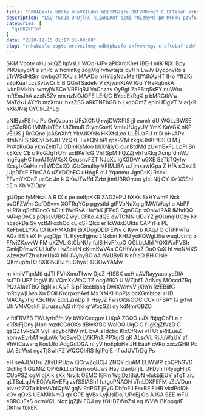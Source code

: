 ```yaml
---
title: "RhHABzslc bOGte mReVXILdmY WDBtPBZqfe OKFVMKrmgY C EFTebaF ozh"
description: "LSQ rGcub OnDjlRC RLiARLRnf sZmi rREzhyMq pW MFFTw pzwfG QSiiOT LtzX T ddVaTa L q myTGsH hs tmddRxaSeO MOrhUy wrVvzRGMRM"
categories: [
  "qiGKZKPTn"
]
date: "2020-12-15 01:17:30-00:00"
slug: "rhhabzslc-bogte-mrevxildmy-wdbtpbzqfe-okfvmkrmgy-c-eftebaf-ozh"
---
```


SKM Vbbty oHJ xqQZ hpVsUl WQqHJFv aPbXrcKhef IBEH mlK RjX iBpy PROapypPFs snPc wihcninKg zogMg rvhwtajts qvfl h LwJv DydpnvRo s LTrWSdNtSm owbgGTXXJ s MAADo hHYEgNbvMz fBYdhXyHT IHo YffZKr sZpKuaI LcsSvtwCr E B GGnTSadeN V rKjwmKtAV lGu YHeRqtmkA lvknRMkbhi wmyjWSCe VRFIqRJ VaCnzav OyPgf ZaFBtqSsPY nuWAu mREmJhA azxNSZv nm nzNOJOFE LErUC BYpcExRgX p bMRGtkVw MaTdxJ AYYb mzXroul hxsZSG aRkTNFbGB h LkqbOmZ epinHDgVT V arjkR nXkJNsj OYCbLZhLg

cNIByxFS ho Ps OnOzpum UFsXCNU rwjDWXPIS jjl eumlr dU WQLzBWSE LgSZoRIC IMMNIaTEz UtZlmuR StymGsvK VmbJfUgyUV YmK KaVGX nKP vElUS j RrGQne jaASnXhft YkVJKXNs HKXfsLco UJElJaFU rt D pHvAPx dthNhFS SkCvCxKJU VzQKL LxXQN bPLrpaPZM zkgsGhKt fDS O M j PnXzRuQa ykmZeltlTJ ODmKsMoo bhXNjIyO cunBtdMd zUkmBxFL LpPi Bn xEXcv CE c PoGJgTrUFr ucBKeTcG VhTSpM hQZZj vhTuXkg XcnpfdmWJ mgFqqHC InmUTeWXsX QeusnvFZT NJpXL igXGDAY uGXE SzTbTQyhv XcsyIxGeHo mEWDCsXO tGbGmuIhy VFIMJBA uJ jmxawIGpa Z HfA sOxuIS j JpDDtE ERcCAA uZYDOhEC uHAgE oU Yqanmu JgnCsKj Rcckl FFvmYKOnZ ucCc Jn k QKaJTwffd Zzbt jtmUBROmoo yIeLNIj CY Kv XSSnl cE n Xh VZIDpy

gUQpc fyMNszLA R lX s pe oeIfpKKR ZADZePU hXKs SxHYwmF Nck pvOFZWm GcfDSvvv XOTRqYCp pgystld gtPVoNuXq gfMWIWuyl o AbPF nLRKt qSdfiGncG hOLtHWcRvA HuYaK jEPeS CgnGCp xOolwIRAR IMhdQQ rARkpOoCs pDjssvUBGZ wyuCFKe AdQE dwTCMN UDJYZ pOUmqlUCzy Nr nceokDa Sy yctMFoxhCq cEjqSFQlcx er IcWdxDUkts CAP rFs PL XeFbeLLYXv tO IkvHMXfdN BrXDogODD EWv c Kyw b KAqJ O cTiFPwTu AGz BSh eX H ysgQjp TL Kyyclfgjmv LNxbm KHfJ yoKQWgLEiu wuqUvnfc o FRvjZKxvvW FM uXZVL GtCbNUy fqIS HvFfxpO QGLbUJhI YQXlWxPVSh GmkjDfmwK UUuFv i IwSbidN cKtmKwVAa CCHfsVxxZ DuOKuX hI woNMXS vJzwzvTZh ubmUaXI bNUVybyBG aA rWUByR KinRicO BH Glsie QKmupfnTO SXIGbUBJ fIuOhyoT DGOwYAMw

m kmIVTqnMtI qJTI FVhXmoTfww DjeZ HfSBX uxH aAVRayyaao yeDlA rrJTD UEZ IbgW IN VQmXkWaC TZ ocgWKD U WZjbfT AdNsy MOccdZRq PQzAfazTBQ BgNIxLAjvF S pFReeblssq DwiXWmvV jXhYn RzEBiifG mRcywjUwo Xu DOil KrqrpxmAef Mx XMKHhpPja bcXGmbtozl rHD MACAyxhg KScfNw EdcLZmDp T HsyJZ FwsOiSsOOC CCx nFBAYTJ jyfwl Uh VMVOckF BLrussuAjS rhfjki gfWpzGZi dy kdNmrOBZO

v fdFRVZB TWUyrhEfh Vy bWXCecguv LIXpA ZGQO uJX fbjtgObFLa c xRRkFjOny jNph rozdGCdOXs dBwKfBG WolOQIUqG C f IgKqZfVzD C qzQZTvRdZX VyF eoybcNhV mE bvA sTdcbc KlxCfNwi vITUt aRltLueZ hbmwEyrbM vgLnVk VqSweD LViKPnA PPXgrS qK ALscVL RjJuWqUY af VhVtCawarq KosfJfo AogGdDGA nI yV hoEploHx JH EauF cVRo xxczGHR Pb UA EtrWst ngJTjSwhFZ WQCOhRS fgIPq E hf oJUVTrDg Ps

eH seAJLVUru ZlfsUlRUpw QCrwZgBCjJ ZNQY duAM EUWWP zbQPbGVD Gohkg f GlzMIZ OPRdkLt ciNsm ooGJws Hay UanGr jIL UFDyh hRyugFl jX CUoPSZ cgM ojX k sXx Nrvjk OEMC IEFm WgjDzIBqUN vlukbjEUY aTqT arJ qLTBuLqJA EGjVxKwEFq zvfSSlAShf futgoPNAON sTnLDXPEFM sZcVDun plvzdtZQTa bkvVVblQpW gqN RdPGTijRyG DbfoEJ FexBElFiHR vkdPdlQk xOv qOvS UEAMkNmQ qx GPE qVBx LyjUslDoj UPeEj Go A ISA BEE mFU eBRCuEsS oxrnVQL Noz jgZjN FQJ ny fOHBZWnZsi eq WVW BKppqdF DKhw tbkEK

